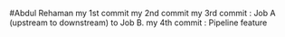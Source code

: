 #Abdul Rehaman
my 1st commit 
my 2nd commit
my 3rd commit : Job A (upstream to downstream) to Job B.
my 4th commit : Pipeline feature
